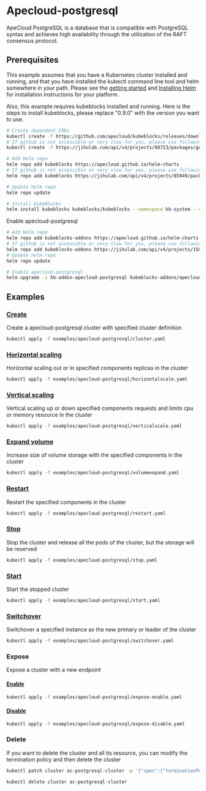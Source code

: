 # Apecloud-postgresql

ApeCloud PostgreSQL is a database that is compatible with PostgreSQL syntax and achieves high availability
through the utilization of the RAFT consensus protocol.

## Prerequisites

This example assumes that you have a Kubernetes cluster installed and running, and that you have installed the kubectl command line tool and helm somewhere in your path. Please see the [getting started](https://kubernetes.io/docs/setup/)  and [Installing Helm](https://helm.sh/docs/intro/install/) for installation instructions for your platform.

Also, this example requires kubeblocks installed and running. Here is the steps to install kubeblocks, please replace "0.9.0" with the version you want to use.
```bash
# Create dependent CRDs
kubectl create -f https://github.com/apecloud/kubeblocks/releases/download/v0.9.0/kubeblocks_crds.yaml
# If github is not accessible or very slow for you, please use following command instead
kubectl create -f https://jihulab.com/api/v4/projects/98723/packages/generic/kubeblocks/v0.9.0/kubeblocks_crds.yaml

# Add Helm repo 
helm repo add kubeblocks https://apecloud.github.io/helm-charts
# If github is not accessible or very slow for you, please use following repo instead
helm repo add kubeblocks https://jihulab.com/api/v4/projects/85949/packages/helm/stable

# Update helm repo
helm repo update

# Install KubeBlocks
helm install kubeblocks kubeblocks/kubeblocks --namespace kb-system --create-namespace --version="0.9.0"
```
Enable apecloud-postgresql
```bash
# Add Helm repo 
helm repo add kubeblocks-addons https://apecloud.github.io/helm-charts
# If github is not accessible or very slow for you, please use following repo instead
helm repo add kubeblocks-addons https://jihulab.com/api/v4/projects/150246/packages/helm/stable
# Update helm repo
helm repo update

# Enable apecloud-postgresql 
helm upgrade -i kb-addon-apecloud-postgresql kubeblocks-addons/apecloud-postgresql --version 0.9.0-alpha.5 -n kb-system  
``` 

## Examples

### [Create](cluster.yaml) 
Create a apecloud-postgresql cluster with specified cluster definition 
```bash
kubectl apply -f examples/apecloud-postgresql/cluster.yaml
```

### [Horizontal scaling](horizontalscale.yaml)
Horizontal scaling out or in specified components replicas in the cluster
```bash
kubectl apply -f examples/apecloud-postgresql/horizontalscale.yaml
```

### [Vertical scaling](verticalscale.yaml)
Vertical scaling up or down specified components requests and limits cpu or memory resource in the cluster
```bash
kubectl apply -f examples/apecloud-postgresql/verticalscale.yaml
```

### [Expand volume](volumeexpand.yaml)
Increase size of volume storage with the specified components in the cluster
```bash
kubectl apply -f examples/apecloud-postgresql/volumeexpand.yaml
```

### [Restart](restart.yaml)
Restart the specified components in the cluster
```bash
kubectl apply -f examples/apecloud-postgresql/restart.yaml
```

### [Stop](stop.yaml)
Stop the cluster and release all the pods of the cluster, but the storage will be reserved
```bash
kubectl apply -f examples/apecloud-postgresql/stop.yaml
```

### [Start](start.yaml)
Start the stopped cluster
```bash
kubectl apply -f examples/apecloud-postgresql/start.yaml
```

### [Switchover](switchover.yaml)
Switchover a specified instance as the new primary or leader of the cluster
```bash
kubectl apply -f examples/apecloud-postgresql/switchover.yaml
```

### Expose
Expose a cluster with a new endpoint
#### [Enable](expose-enable.yaml)
```bash
kubectl apply -f examples/apecloud-postgresql/expose-enable.yaml
```
#### [Disable](expose-disable.yaml)
```bash
kubectl apply -f examples/apecloud-postgresql/expose-disable.yaml
```


### Delete
If you want to delete the cluster and all its resource, you can modify the termination policy and then delete the cluster
```bash
kubectl patch cluster ac-postgresql-cluster -p '{"spec":{"terminationPolicy":"WipeOut"}}' --type="merge"

kubectl delete cluster ac-postgresql-cluster
```

